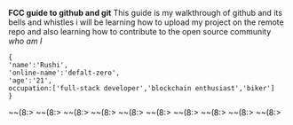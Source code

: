 **FCC guide to github and git**
This guide is my walkthrough of github and its bells and whistles 
i will be learning how to upload my project on the remote repo
and also learning how to contribute to the open source community 
*who am I* 
```
{
'name':'Rushi',
'online-name':'defalt-zero',
'age':'21',
occupation:['full-stack developer','blockchain enthusiast','biker']
}
```
~~(8:> ~~(8:> ~~(8:> ~~(8:> ~~(8:> ~~(8:> ~~(8:> ~~(8:> ~~(8:> ~~(8:>
